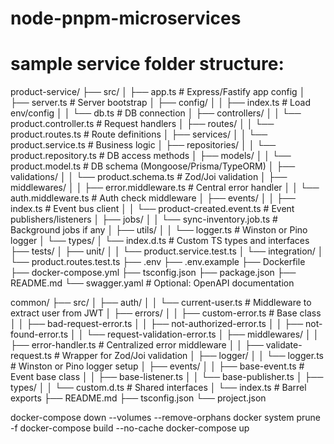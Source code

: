# node-pnpm-microservices

# sample service folder structure:

product-service/
├── src/
│   ├── app.ts                     # Express/Fastify app config
│   ├── server.ts                  # Server bootstrap
│   ├── config/
│   │   ├── index.ts               # Load env/config
│   │   └── db.ts                  # DB connection
│   ├── controllers/
│   │   └── product.controller.ts  # Request handlers
│   ├── routes/
│   │   └── product.routes.ts      # Route definitions
│   ├── services/
│   │   └── product.service.ts     # Business logic
│   ├── repositories/
│   │   └── product.repository.ts  # DB access methods
│   ├── models/
│   │   └── product.model.ts       # DB schema (Mongoose/Prisma/TypeORM)
│   ├── validations/
│   │   └── product.schema.ts      # Zod/Joi validation
│   ├── middlewares/
│   │   ├── error.middleware.ts    # Central error handler
│   │   └── auth.middleware.ts     # Auth check middleware
│   ├── events/
│   │   ├── index.ts               # Event bus client
│   │   └── product-created.event.ts  # Event publishers/listeners
│   ├── jobs/
│   │   └── sync-inventory.job.ts  # Background jobs if any
│   ├── utils/
│   │   └── logger.ts              # Winston or Pino logger
│   └── types/
│       └── index.d.ts             # Custom TS types and interfaces
├── tests/
│   ├── unit/
│   │   └── product.service.test.ts
│   └── integration/
│       └── product.routes.test.ts
├── .env
├── .env.example
├── Dockerfile
├── docker-compose.yml
├── tsconfig.json
├── package.json
├── README.md
└── swagger.yaml                  # Optional: OpenAPI documentation



common/
├── src/
│   ├── auth/
│   │   └── current-user.ts          # Middleware to extract user from JWT
│   ├── errors/
│   │   ├── custom-error.ts          # Base class
│   │   ├── bad-request-error.ts
│   │   ├── not-authorized-error.ts
│   │   ├── not-found-error.ts
│   │   └── request-validation-error.ts
│   ├── middlewares/
│   │   ├── error-handler.ts         # Centralized error middleware
│   │   ├── validate-request.ts      # Wrapper for Zod/Joi validation
│   ├── logger/
│   │   └── logger.ts                # Winston or Pino logger setup
│   ├── events/
│   │   ├── base-event.ts            # Event base class
│   │   ├── base-listener.ts
│   │   └── base-publisher.ts
│   ├── types/
│   │   └── custom.d.ts              # Shared interfaces
│   └── index.ts                     # Barrel exports
├── README.md
├── tsconfig.json
└── project.json


docker-compose down --volumes --remove-orphans
docker system prune -f
docker-compose build --no-cache
docker-compose up
